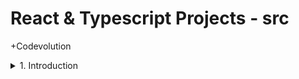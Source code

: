 # React & Typescript Projects - src

+Codevolution

<details>
<summary>1. Introduction </summary>

# Create React app with Typescript

```ts
npx create-react-app app-1 --template typescript
```

# start app

```ts
cd app-1
npm start
```

# #END</details>

```ts

```

```ts

```

```ts

```

```ts

```

```ts

```

```ts

```

```ts

```

```ts

```

```ts

```

```ts

```

```ts

```

```ts

```

```ts

```

```ts

```

```ts

```

```ts

```

```ts

```

```ts

```

```ts

```

```ts

```

```ts

```

</details>
